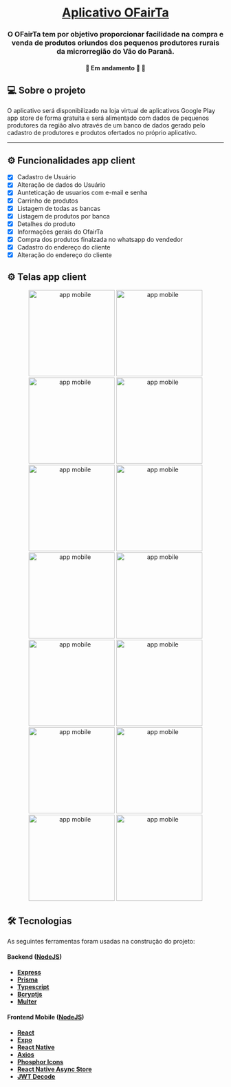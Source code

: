 <h1 align="center">
    <a href="#" alt="App ResolveAí"> Aplicativo OFairTa </a>
</h1>

<h3 align="center">
    O OFairTa tem por objetivo proporcionar facilidade  na compra e venda de produtos oriundos dos pequenos produtores rurais da microrregião do Vão do Paranã.
</h3>

<h4 align="center">
	🚧   Em andamento 🚀 🚧
</h4>

## 💻 Sobre o projeto

O aplicativo será disponibilizado na loja virtual de aplicativos Google Play app store de forma gratuita e será alimentado com dados de pequenos produtores da região alvo através de um banco de dados gerado pelo cadastro de produtores e produtos ofertados no próprio aplicativo.

---

## ⚙️ Funcionalidades app client

- [x] Cadastro de Usuário
- [x] Alteração de dados do Usuário
- [x] Aunteticação de usuarios com e-mail e senha
- [x] Carrinho de produtos
- [x] Listagem de todas as bancas
- [x] Listagem de produtos por banca
- [x] Detalhes do produto
- [x] Informações gerais do OfairTa
- [x] Compra dos produtos finalzada no whatsapp do vendedor
- [x] Cadastro do endereço do cliente
- [x] Alteração do endereço do cliente

## ⚙️ Telas app client

<p align="center">
  <img alt="app mobile" title="OFairTa" src="./assets/screens/1.jpeg" width="200px">
  <img alt="app mobile" title="OFairTa" src="./assets/screens/2.jpeg" width="200px">
  <img alt="app mobile" title="OFairTa" src="./assets/screens/3.jpeg" width="200px">
  <img alt="app mobile" title="OFairTa" src="./assets/screens/4.jpeg" width="200px">
  <img alt="app mobile" title="OFairTa" src="./assets/screens/5.jpeg" width="200px">
  <img alt="app mobile" title="OFairTa" src="./assets/screens/6.jpeg" width="200px">
  <img alt="app mobile" title="OFairTa" src="./assets/screens/7.jpeg" width="200px">
  <img alt="app mobile" title="OFairTa" src="./assets/screens/8.jpeg" width="200px">
  <img alt="app mobile" title="OFairTa" src="./assets/screens/9.jpeg" width="200px">
  <img alt="app mobile" title="OFairTa" src="./assets/screens/10.jpeg" width="200px">
  <img alt="app mobile" title="OFairTa" src="./assets/screens/11.jpeg" width="200px">
  <img alt="app mobile" title="OFairTa" src="./assets/screens/12.jpeg" width="200px">
  <img alt="app mobile" title="OFairTa" src="./assets/screens/13.jpeg" width="200px">
  <img alt="app mobile" title="OFairTa" src="./assets/screens/14.jpeg" width="200px">
</p>

## 🛠 Tecnologias

As seguintes ferramentas foram usadas na construção do projeto:

#### [](https://github.com/uegposse/OFairTa)**Backend** ([NodeJS](https://nodejs.org/en/))

- **[Express](https://expressjs.com/)**
- **[Prisma](https://www.prisma.io)**
- **[Typescript](https://www.typescriptlang.org/)**
- **[Bcryptjs](https://www.npmjs.com/package/bcryptjs)**
- **[Multer](https://www.npmjs.com/package/multer)**

#### [](https://github.com/uegposse/OFairTa)**Frontend Mobile** ([NodeJS](https://nodejs.org/en/))

- **[React](https://pt-br.reactjs.org/)**
- **[Expo](https://expo.dev/)**
- **[React Native](https://reactnative.dev/)**
- **[Axios](https://axios-http.com/ptbr/docs/intro)**
- **[Phosphor Icons](https://phosphoricons.com/)**
- **[React Native Async Store](https://reactnative.dev/docs/asyncstorage)**
- **[JWT Decode](https://www.npmjs.com/package/jwt-decode)**
